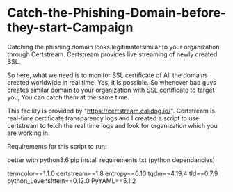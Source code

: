 # Catch-the-Phishing-Domain-before-they-start-Campaign
Catching the phishing domain looks legitimate/similar to your organization through Certstream. Certstream provides live streaming of newly created SSL.

So here, what we need is to monitor SSL certificate of All the domains created worldwide in real time.
Yes, it is possible. So whenever bad guys creates similar domain to your organization  with SSL certificate to target you, You can catch them at the same time.

This facility is provided by "https://certstream.calidog.io/". Certstream is real-time certificate transparency logs and I created a script to use certstream to fetch the real time logs and look for organization which you are working in.

Requirements for this script to run:

better with python3.6
pip install requirements.txt (python dependancies) 

termcolor==1.1.0
certstream==1.8
entropy==0.10
tqdm==4.19.4
tld==0.7.9
python_Levenshtein==0.12.0
PyYAML==5.1.2
